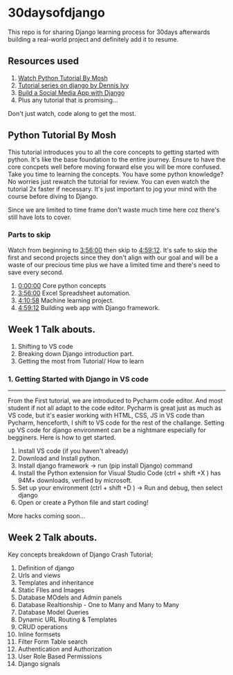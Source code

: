 # 30daysofdjango
This repo is for sharing Django learning process for 30days afterwards building a real-world project and definitely add it to resume.

## Resources used
1. [Watch Python Tutorial  By Mosh](https://www.youtube.com/watch?v=_uQrJ0TkZlc)
2. [Tutorial series on django by Dennis Ivy](https://www.youtube.com/watch?v=xv_bwpA_aEA&list=PL-51WBLyFTg2vW-_6XBoUpE7vpmoR3ztO)
3. [Build a Social Media App with Django](https://www.youtube.com/watch?v=xSUm6iMtREA)
4. Plus any tutorial that is promising...

Don't just watch, code along to get the most.

## Python Tutorial  By Mosh
This tutorial introduces you to all the core concepts to getting started with python. It's like the base foundation to the entire journey. Ensure to have the core concpets well before moving forward else you will be more confused.
Take you time to learning the concepts.
You have some python knowledge? No worries just rewatch the tutorial for review. You can even watch the tutorial 2x faster if necessary. It's just important to jog your mind with the course before diving to Django.

Since we are limited to time frame don't waste much time here coz there's still have lots to cover. 

### Parts to skip
Watch from beginning to [3:56:00](https://www.youtube.com/watch?v=_uQrJ0TkZlc&t=14160s) then skip to [4:59:12](https://www.youtube.com/watch?v=_uQrJ0TkZlc&t=17952s). It's safe to skip the first and second projects since they don't align with our goal and will be a waste of our precious time plus we have a limited time and there's need to save every second.
1. [0:00:00](https://www.youtube.com/watch?v=_uQrJ0TkZlc) Core python concepts
1. [3:56:00](https://www.youtube.com/watch?v=_uQrJ0TkZlc&t=14160s) Excel Spreadsheet automation.
2. [4:10:58](https://www.youtube.com/watch?v=_uQrJ0TkZlc&t=15058s) Machine learning project.
3. [4:59:12](https://www.youtube.com/watch?v=_uQrJ0TkZlc&t=17952s) Building web app with Django framework.




## Week 1 Talk abouts.
1. Shifting to VS code
3. Breaking down Django introduction part.
4. Getting the most from Tutorial/ How to learn

### 1. Getting Started with Django in VS code
--------------------------------------------------
From the First tutorial, we are introduced to Pycharm code editor. And most student if not all adapt to the code editor. Pycharm is great just as much as VS code, but it's easier working with HTML, CSS, JS in VS code than Pycharm, henceforth, I shift to VS code for the rest of the challange. Setting up VS code for django environment can be a nightmare especially for begginers. Here is how to get started.


1. Install VS code (if you haven't already) 
2. Download and Install python.
3. Install django framework -> run (pip install Django) command
4. Install the Python extension for Visual Studio Code (ctrl + shift +X ) has 94M+ downloads, verified by microsoft.
5. Set up your environment (ctrl + shift +D ) -> Run and debug, then select django
6. Open or create a Python file and start coding!

More hacks coming soon...


## Week 2 Talk abouts.
Key concepts breakdown of Django Crash Tutorial;
1. Definition of django
2. Urls and views
3. Templates and inheritance
4. Static FIles and Images
5. Database MOdels and Admin panels
6. Database Realtionship - One to Many and Many to Many
7. Database Model Queries
8. Dynamic URL Routing & Templates
9. CRUD operations
10. Inline formsets
11. Filter Form Table search
12. Authentication and Authorization
13. User Role Based Permissions
14. Django signals
